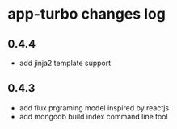 app-turbo changes log
=====================

## 0.4.4

- add jinja2 template support

## 0.4.3

- add flux prgraming model inspired by reactjs
- add mongodb build index command line tool